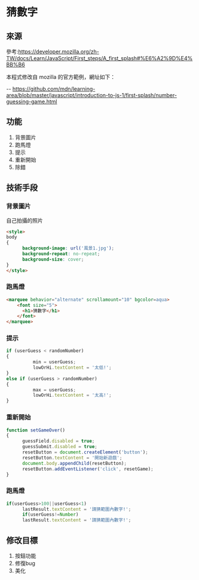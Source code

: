 # 猜數字 
## 來源 
參考:https://developer.mozilla.org/zh-TW/docs/Learn/JavaScript/First_steps/A_first_splash#%E6%A2%9D%E4%BB%B6  

本程式修改自 mozilla 的官方範例，網址如下：

-- https://github.com/mdn/learning-area/blob/master/javascript/introduction-to-js-1/first-splash/number-guessing-game.html

## 功能
1. 背景圖片
2. 跑馬燈
3. 提示
4. 重新開始
5. 除錯

## 技術手段
### 背景圖片
自己拍攝的照片
```html
<style>
body 
{
      background-image: url('風景1.jpg');
      background-repeat: no-repeat;
      background-size: cover;
}
</style>
```
### 跑馬燈
```html
<marquee behavior="alternate" scrollamount="10" bgcolor=aqua>
    <font size="5">
      <h1>猜數字</h1>
    </font>
</marquee>
```
### 提示
```js
if (userGuess < randomNumber)
{
          min = userGuess;
          lowOrHi.textContent = '太低!';
} 
else if (userGuess > randomNumber) 
{
          max = userGuess;
          lowOrHi.textContent = '太高!';
}
```
### 重新開始
```js
function setGameOver() 
{
      guessField.disabled = true;
      guessSubmit.disabled = true;
      resetButton = document.createElement('button');
      resetButton.textContent = '開始新遊戲';
      document.body.appendChild(resetButton);
      resetButton.addEventListener('click', resetGame);
}
```
### 跑馬燈
```js
if(userGuess>100||userGuess<1)
      lastResult.textContent = '請猜範圍內數字!';
      if(userGuess!=Number)
      lastResult.textContent = '請猜範圍內數字!';
```
## 修改目標
1. 按鈕功能
2. 修復bug
3. 美化
